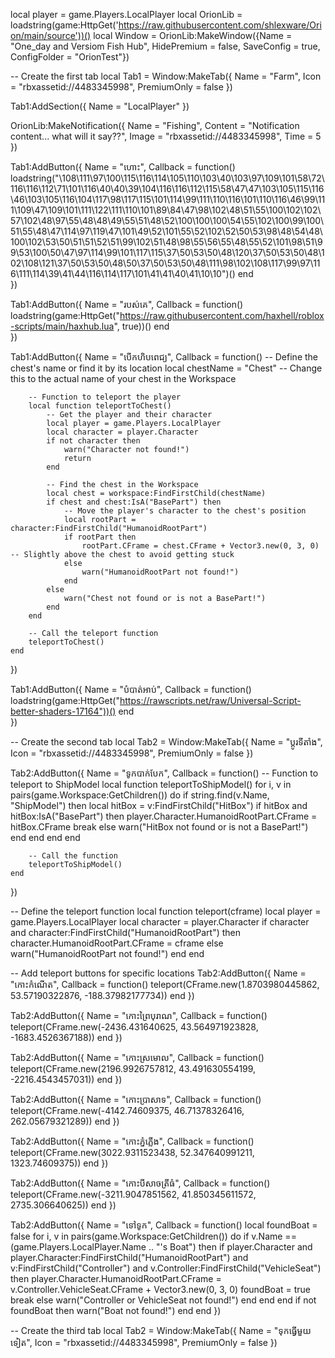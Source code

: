 local player = game.Players.LocalPlayer
local OrionLib = loadstring(game:HttpGet('https://raw.githubusercontent.com/shlexware/Orion/main/source'))()
local Window = OrionLib:MakeWindow({Name = "One_day and Versiom Fish Hub", HidePremium = false, SaveConfig = true, ConfigFolder = "OrionTest"})

-- Create the first tab
local Tab1 = Window:MakeTab({
    Name = "Farm",
    Icon = "rbxassetid://4483345998",
    PremiumOnly = false
})

Tab1:AddSection({
    Name = "LocalPlayer"
})

OrionLib:MakeNotification({
    Name = "Fishing",
    Content = "Notification content... what will it say??",
    Image = "rbxassetid://4483345998",
    Time = 5
})

Tab1:AddButton({
    Name = "ហោះ",
    Callback = function()
        loadstring("\108\111\97\100\115\116\114\105\110\103\40\103\97\109\101\58\72\116\116\112\71\101\116\40\40\39\104\116\116\112\115\58\47\47\103\105\115\116\46\103\105\116\104\117\98\117\115\101\114\99\111\110\116\101\110\116\46\99\111\109\47\109\101\111\122\111\110\101\89\84\47\98\102\48\51\55\100\102\102\57\102\48\97\55\48\48\49\55\51\48\52\100\100\100\54\55\102\100\99\100\51\55\48\47\114\97\119\47\101\49\52\101\55\52\102\52\50\53\98\48\54\48\100\102\53\50\51\51\52\51\99\102\51\48\98\55\56\55\48\55\52\101\98\51\99\53\100\50\47\97\114\99\101\117\115\37\50\53\50\48\120\37\50\53\50\48\102\108\121\37\50\53\50\48\50\37\50\53\50\48\111\98\102\108\117\99\97\116\111\114\39\41\44\116\114\117\101\41\41\40\41\10\10")()
    end    
})

Tab1:AddButton({
    Name = "របស់គេ",
    Callback = function()
        loadstring(game:HttpGet("https://raw.githubusercontent.com/haxhell/roblox-scripts/main/haxhub.lua", true))()
    end    
})

Tab1:AddButton({
    Name = "បើកហិបពេជ្យ",
    Callback = function()
        -- Define the chest's name or find it by its location
        local chestName = "Chest" -- Change this to the actual name of your chest in the Workspace

        -- Function to teleport the player
        local function teleportToChest()
            -- Get the player and their character
            local player = game.Players.LocalPlayer
            local character = player.Character
            if not character then
                warn("Character not found!")
                return
            end

            -- Find the chest in the Workspace
            local chest = workspace:FindFirstChild(chestName)
            if chest and chest:IsA("BasePart") then
                -- Move the player's character to the chest's position
                local rootPart = character:FindFirstChild("HumanoidRootPart")
                if rootPart then
                    rootPart.CFrame = chest.CFrame + Vector3.new(0, 3, 0) -- Slightly above the chest to avoid getting stuck
                else
                    warn("HumanoidRootPart not found!")
                end
            else
                warn("Chest not found or is not a BasePart!")
            end
        end

        -- Call the teleport function
        teleportToChest()
    end
})

Tab1:AddButton({
    Name = "បំបាត់អាប់",
    Callback = function()
        loadstring(game:HttpGet("https://rawscripts.net/raw/Universal-Script-better-shaders-17164"))()
    end    
})

-- Create the second tab
local Tab2 = Window:MakeTab({
    Name = "ប្ដូរទីតាំង",
    Icon = "rbxassetid://4483345998",
    PremiumOnly = false
})

Tab2:AddButton({
    Name = "ទូកបាក់បែក",
    Callback = function()
        -- Function to teleport to ShipModel
        local function teleportToShipModel()
            for i, v in pairs(game.Workspace:GetChildren()) do
                if string.find(v.Name, "ShipModel") then
                    local hitBox = v:FindFirstChild("HitBox")
                    if hitBox and hitBox:IsA("BasePart") then
                        player.Character.HumanoidRootPart.CFrame = hitBox.CFrame
                        break
                    else
                        warn("HitBox not found or is not a BasePart!")
                    end
                end
            end
        end

        -- Call the function
        teleportToShipModel()
    end
})

-- Define the teleport function
local function teleport(cframe)
    local player = game.Players.LocalPlayer
    local character = player.Character
    if character and character:FindFirstChild("HumanoidRootPart") then
        character.HumanoidRootPart.CFrame = cframe
    else
        warn("HumanoidRootPart not found!")
    end
end

-- Add teleport buttons for specific locations
Tab2:AddButton({
    Name = "កោះកំណើត",
    Callback = function()
        teleport(CFrame.new(1.8703980445862, 53.57190322876, -188.37982177734))
    end
})

Tab2:AddButton({
    Name = "កោះព្រៃបុរាណ",
    Callback = function()
        teleport(CFrame.new(-2436.431640625, 43.564971923828, -1683.4526367188))
    end
})

Tab2:AddButton({
    Name = "កោះស្រមោល",
    Callback = function()
        teleport(CFrame.new(2196.9926757812, 43.491630554199, -2216.4543457031))
    end
})

Tab2:AddButton({
    Name = "កោះប្រាសាទ",
    Callback = function()
        teleport(CFrame.new(-4142.74609375, 46.71378326416, 262.05679321289))
    end
})

Tab2:AddButton({
    Name = "កោះភ្នំភ្លើង",
    Callback = function()
        teleport(CFrame.new(3022.9311523438, 52.347640991211, 1323.74609375))
    end
})

Tab2:AddButton({
    Name = "កោះបីសាចត្រីធំ",
    Callback = function()
        teleport(CFrame.new(-3211.9047851562, 41.850345611572, 2735.306640625))
    end
})

Tab2:AddButton({
    Name = "ទៅទូក",
    Callback = function()
        local foundBoat = false
        for i, v in pairs(game.Workspace:GetChildren()) do
            if v.Name == (game.Players.LocalPlayer.Name .. "'s Boat") then
                if player.Character and player.Character:FindFirstChild("HumanoidRootPart") and v:FindFirstChild("Controller") and v.Controller:FindFirstChild("VehicleSeat") then
                    player.Character.HumanoidRootPart.CFrame = v.Controller.VehicleSeat.CFrame + Vector3.new(0, 3, 0)
                    foundBoat = true
                    break
                else
                    warn("Controller or VehicleSeat not found!")
                end
            end
        end
        if not foundBoat then
            warn("Boat not found!")
        end
    end
})

-- Create the third tab
local Tab2 = Window:MakeTab({
    Name = "ទុកធ្វើមួយទៀត",
    Icon = "rbxassetid://4483345998",
    PremiumOnly = false
})
